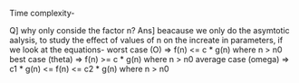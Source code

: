Time complexity-

Q] why only conside the factor n?
Ans] beacause we only do the asymtotic aalysis, to study the effect of values of n on the increate in parameters, if we look at the equations-
worst case (O) => f(n) <= c * g(n) where n > n0
best case (theta) => f(n) >= c * g(n) where n > n0
average case (omega) => c1 * g(n) <= f(n) <= c2 * g(n) where n > n0

